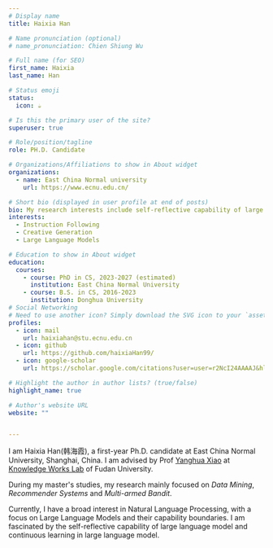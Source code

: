 ```yaml
---
# Display name
title: Haixia Han

# Name pronunciation (optional)
# name_pronunciation: Chien Shiung Wu

# Full name (for SEO)
first_name: Haixia
last_name: Han

# Status emoji
status:
  icon: ☕️

# Is this the primary user of the site?
superuser: true

# Role/position/tagline
role: PH.D. Candidate

# Organizations/Affiliations to show in About widget
organizations:
  - name: East China Normal university
    url: https://www.ecnu.edu.cn/

# Short bio (displayed in user profile at end of posts)
bio: My research interests include self-reflective capability of large language model, exploring the capability boundary of large language model, and  continuous learning in large language model.
interests:
  - Instruction Following
  - Creative Generation
  - Large Language Models

# Education to show in About widget
education:
  courses:
    - course: PhD in CS, 2023-2027 (estimated)
      institution: East China Normal University
    - course: B.S. in CS, 2016-2023
      institution: Donghua University
# Social Networking
# Need to use another icon? Simply download the SVG icon to your `assets/media/icons/` folder.
profiles:
  - icon: mail
    url: haixiahan@stu.ecnu.edu.cn
  - icon: github
    url: https://github.com/haixiaHan99/
  - icon: google-scholar
    url: https://scholar.google.com/citations?user=user=r2NcI24AAAAJ&hl=zh-CN

# Highlight the author in author lists? (true/false)
highlight_name: true

# Author's website URL
website: ""


---
```


I am Haixia Han(韩海霞), a first-year Ph.D. candidate at East China Normal University, Shanghai, China. I am advised by Prof [Yanghua Xiao](https://scholar.google.com/citations?user=odFW4FoAAAAJ&hl=en&oi=ao) at [Knowledge Works Lab](http://kw.fudan.edu.cn/) of Fudan University. 

During my master's studies, my research mainly focused on *Data Mining*, *Recommender Systems* and *Multi-armed Bandit*.

Currently, I have a broad interest in Natural Language Processing, with a focus on Large Language Models and their capability boundaries. I am fascinated by the self-reflective capability of large language model and continuous learning in large language model.

